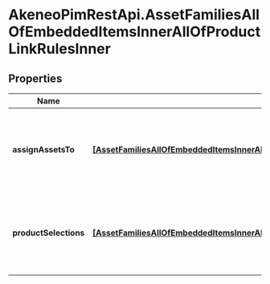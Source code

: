 # AkeneoPimRestApi.AssetFamiliesAllOfEmbeddedItemsInnerAllOfProductLinkRulesInner

## Properties

Name | Type | Description | Notes
------------ | ------------- | ------------- | -------------
**assignAssetsTo** | [**[AssetFamiliesAllOfEmbeddedItemsInnerAllOfProductLinkRulesInnerAssignAssetsToInner]**](AssetFamiliesAllOfEmbeddedItemsInnerAllOfProductLinkRulesInnerAssignAssetsToInner.md) | The product value in which your assets will be assigned. More details &lt;a href&#x3D;&#39;/concepts/asset-manager.html#product-value-assignment&#39;&gt;here&lt;/a&gt;. | [optional] 
**productSelections** | [**[AssetFamiliesAllOfEmbeddedItemsInnerAllOfProductLinkRulesInnerProductSelectionsInner]**](AssetFamiliesAllOfEmbeddedItemsInnerAllOfProductLinkRulesInnerProductSelectionsInner.md) | The product selection to which the assets of the asset family to be automatically linked. More details &lt;a href&#x3D;&#39;/concepts/asset-manager.html#product-selection&#39;&gt;here&lt;/a&gt;. | [optional] 


